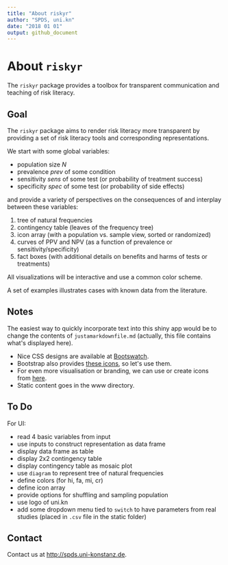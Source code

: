 ```yaml
---
title: "About riskyr"
author: "SPDS, uni.kn"
date: "2018 01 01"
output: github_document
---
```


# About `riskyr`

The `riskyr` package provides a toolbox for transparent communication and teaching of risk literacy.


## Goal 

The `riskyr` package aims to render risk literacy more transparent by providing a set of risk literacy tools and corresponding representations.

We start with some global variables:

- population size _N_
- prevalence _prev_ of some condition
- sensitivity _sens_ of some test (or probability of treatment success)
- specificity _spec_ of some test (or probability of side effects)

and provide a variety of perspectives on the consequences of and interplay between these variables:

1. tree of natural frequencies  
2. contingency table (leaves of the frequency tree)  
3. icon array (with a population vs. sample view, sorted or randomized)  
4. curves of PPV and NPV (as a function of prevalence or sensitivity/specificity)
5. fact boxes (with additional details on benefits and harms of tests or treatments)

All visualizations will be interactive and use a common color scheme.

A set of examples illustrates cases with known data from the literature.

## Notes

The easiest way to quickly incorporate text into this shiny app would be to change the contents of `justamarkdownfile.md` (actually, this file contains what's displayed here).   
+ Nice CSS designs are available at [Bootswatch](https://bootswatch.com/3/).    
+ Bootstrap also provides [these icons](https://www.w3schools.com/icons/bootstrap_icons_glyphicons.asp), so let's use them.   
+ For even more visualisation or branding, we can use or create icons from [here](https://www.flaticon.com/authors/vectors-market).    
+ Static content goes in the www directory.    

## To Do

For UI:

- read 4 basic variables from input
- use inputs to construct representation as data frame
- display data frame as table
- display 2x2 contingency table
- display contingency table as mosaic plot
- use `diagram` to represent tree of natural frequencies
- define colors (for hi, fa, mi, cr)    
- define icon array
- provide options for shuffling and sampling population
- use logo of uni.kn
- add some dropdown menu tied to `switch` to have parameters from real studies (placed in `.csv` file in the static folder)

## Contact

Contact us at http://spds.uni-konstanz.de.
